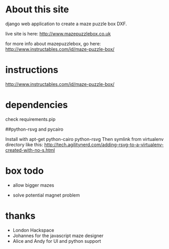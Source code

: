 # About this site

django web application to create a maze puzzle box DXF.

live site is here: http://www.mazepuzzlebox.co.uk

for more info about mazepuzzlebox, go here: http://www.instructables.com/id/maze-puzzle-box/

# instructions

http://www.instructables.com/id/maze-puzzle-box/

# dependencies

check requirements.pip 

##python-rsvg and pycairo

Install with apt-get python-cairo python-rsvg
Then symlink from virtualenv directory like this:
http://tech.agilitynerd.com/adding-rsvg-to-a-virtualenv-created-with-no-s.html

# box todo

+ allow bigger mazes
- solve potential magnet problem 

# thanks 

- London Hackspace
- Johannes for the javascript maze designer
- Alice and Andy for UI and python support

